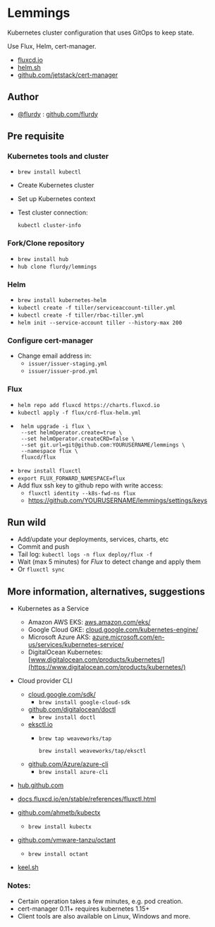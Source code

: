 # Lemmings

Kubernetes cluster configuration that uses GitOps to keep state.

Use Flux, Helm, cert-manager.

* [fluxcd.io](https://fluxcd.io)
* [helm.sh](https://helm.sh)
* [github.com/jetstack/cert-manager](https://github.com/jetstack/cert-manager)

## Author

* [@flurdy](https://twitter.com/flurdy) : [github.com/flurdy](https://github.com/flurdy)

## Pre requisite

### Kubernetes tools and cluster

* `brew install kubectl`
* Create Kubernetes cluster
* Set up Kubernetes context
* Test cluster connection:

   `kubectl cluster-info`

### Fork/Clone repository

* `brew install hub`
* `hub clone flurdy/lemmings`

### Helm

* `brew install kubernetes-helm`
* `kubectl create -f tiller/serviceaccount-tiller.yml`
* `kubectl create -f tiller/rbac-tiller.yml`
* `helm init --service-account tiller --history-max 200`

### Configure cert-manager

* Change email address in:
  * `issuer/issuer-staging.yml`
  * `issuer/issuer-prod.yml`

### Flux

* `helm repo add fluxcd https://charts.fluxcd.io`
* `kubectl apply -f flux/crd-flux-helm.yml`
*
       helm upgrade -i flux \
       --set helmOperator.create=true \
       --set helmOperator.createCRD=false \
       --set git.url=git@github.com:YOURUSERNAME/lemmings \
       --namespace flux \
       fluxcd/flux
* `brew install fluxctl`
* `export FLUX_FORWARD_NAMESPACE=flux`
* Add flux ssh key to github repo with write access:
  * `fluxctl identity --k8s-fwd-ns flux`
  * https://github.com/YOURUSERNAME/lemmings/settings/keys

## Run wild

* Add/update your deployments, services, charts, etc
* Commit and push
* Tail log: `kubectl logs -n flux deploy/flux -f`
* Wait (max 5 minutes) for *Flux* to detect change and apply them
* Or `fluxctl sync`

## More information, alternatives, suggestions

* Kubernetes as a Service
  * Amazon AWS EKS: [aws.amazon.com/eks/](https://aws.amazon.com/eks/)
  * Google Cloud GKE: [cloud.google.com/kubernetes-engine/](https://cloud.google.com/kubernetes-engine/)
  * Microsoft Azure AKS: [azure.microsoft.com/en-us/services/kubernetes-service/](https://azure.microsoft.com/en-us/services/kubernetes-service/)
  * DigitalOcean Kubernetes: [www.digitalocean.com/products/kubernetes/](https://www.digitalocean.com/products/kubernetes/)

* Cloud provider CLI
  * [cloud.google.com/sdk/](https://cloud.google.com/sdk/)
    * `brew install google-cloud-sdk`
  * [github.com/digitalocean/doctl](https://github.com/digitalocean/doctl)
    * `brew install doctl`
  * [eksctl.io](https://eksctl.io/)
    * `brew tap weaveworks/tap`

      `brew install weaveworks/tap/eksctl`
  * [github.com/Azure/azure-cli](https://github.com/Azure/azure-cli)
    * `brew install azure-cli`
* [hub.github.com](https://hub.github.com)
* [docs.fluxcd.io/en/stable/references/fluxctl.html](https://docs.fluxcd.io/en/stable/references/fluxctl.html)
* [github.com/ahmetb/kubectx](https://github.com/ahmetb/kubectx)
  * `brew install kubectx`
* [github.com/vmware-tanzu/octant](https://github.com/vmware-tanzu/octant)
  * `brew install octant`
* [keel.sh](https://keel.sh)

### Notes:

* Certain operation takes a few minutes, e.g. pod creation.
* cert-manager 0.11+ requires kubernetes 1.15+
* Client tools are also available on Linux, Windows and more.
